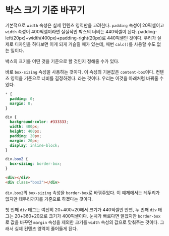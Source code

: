 # 박스 크기 기준 바꾸기
기본적으로 `width` 속성은 실제 컨텐츠 영역만을 고려한다. `padding` 속성이 20픽셀이고 `width` 속성이 400픽셀이라면 실질적인 박스의 너비는 440픽셀이 된다. padding-left(20px)+width(400px)+padding-right(20px)로 440픽셀인 것이다. 우리가 실제로 디자인을 하다보면 이게 되게 거슬릴 때가 있는데, 매번 `calc()`를 사용할 수도 없는 일이다.

박스의 크기를 어떤 것을 기준으로 할 것인지 정해줄 수가 있다.

바로 `box-sizing` 속성을 사용하는 것이다. 이 속성의 기본값은 `content-box`이다. 컨텐츠 영역을 기준으로 너비를 결정하겠다. 라는 것이다. 우리는 이것을 아래처럼 바꿔줄 수 있다.

```css
* {
  padding: 0;
  margin: 0;
}

div {
  background-color: #333333;
  width: 400px;
  height: 400px;
  padding: 20px;
  margin: 20px;
  display: inline-block;
}

div.box2 {
  box-sizing: border-box;
}
```

```html
<div></div>
<div class="box2"></div>
```

`div.box2`의 `box-sizing` 속성을 `border-box`로 바꿔주었다. 이 예제에서는 테두리가 없지만 테두리까지를 기준으로 하겠다는 것이다.

첫 번째 `div` 태그는 여전히 20+400+20해서 크기가 440픽셀인 반면, 두 번째 `div` 태그는 20+360+20으로 크기가 400픽셀이다. 눈치가 빠르다면 알겠지만 `border-box`로 값을 바꾸면 `margin` 속성을 제외한 크기를 `width` 속성의 값으로 맞춰주는 것이다. 그래서 실제 컨텐츠 영역이 줄어들게 된다.